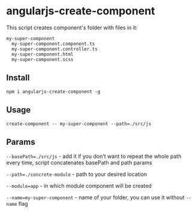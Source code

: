 # angularjs-create-component

This script creates component's folder with files in it:

```
my-super-component
  my-super-component.component.ts
  my-super-component.controller.ts
  my-super-component.html
  my-super-component.scss
```

## Install

`npm i angularjs-create-component -g`

## Usage

`create-component -- my-super-component --path=./src/js`

## Params

`--basePath=./src/js` - add it if you don't want to repeat the whole path every time, script concatenates basePath and path params

`--path=./concrete-module` - path to your desired location

`--module=app` - in which module component will be created

`--name=my-super-component` - name of your folder, you can use it without `--name` flag
